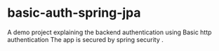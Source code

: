 # basic-auth-spring-jpa

A demo project explaining the backend authentication using Basic http authentication
The app is secured by spring security .
